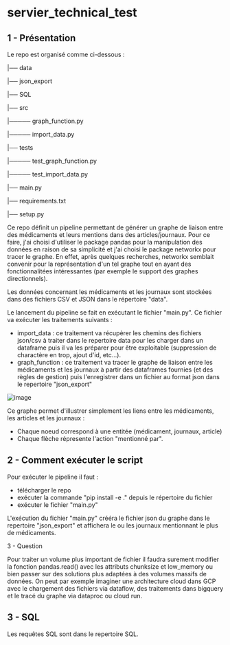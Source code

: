 # servier_technical_test

1 - Présentation
----------------------------------------------------------------------------------------------------------------------------------------------------------------------
Le repo est organisé comme ci-dessous :

|── data

|── json_export

|── SQL

|── src

|───── graph_function.py

|───── import_data.py

|── tests

|───── test_graph_function.py

|───── test_import_data.py

|── main.py

|── requirements.txt

|── setup.py


Ce repo définit un pipeline permettant de générer un graphe de liaison entre des médicaments et leurs mentions dans des articles/journaux.
Pour ce faire, j'ai choisi d'utiliser le package pandas pour la manipulation des données en raison de sa simplicité et j'ai choisi le package networkx pour tracer le graphe.
En effet, après quelques recherches, networkx semblait convenir pour la représentation d'un tel graphe tout en ayant des fonctionnalitées intéressantes (par exemple le support des graphes directionnels).

Les données concernant les médicaments et les journaux sont stockées dans des fichiers CSV et JSON dans le répertoire "data".

Le lancement du pipeline se fait en exécutant le fichier "main.py".
Ce fichier va exécuter les traitements suivants :
  * import_data : ce traitement va récupèrer les chemins des fichiers json/csv à traiter dans le repertoire data pour les charger dans un dataframe puis il va les préparer pour être exploitable (suppression de charactère en trop, ajout d'id, etc...).
  * graph_function : ce traitement va tracer le graphe de liaison entre les médicaments et les journaux à partir des dataframes fournies (et des règles de gestion) puis l'enregistrer dans un fichier au format json dans le repertoire "json_export"
  
  ![image](https://user-images.githubusercontent.com/79836255/188482557-d7a4726b-30a6-4cb2-8049-3f436aef3020.png)

Ce graphe permet d'illustrer simplement les liens entre les médicaments, les articles et les journaux :
 * Chaque noeud correspond à une entitée (médicament, journaux, article) 
 * Chaque flèche répresente l'action "mentionné par".

2 - Comment exécuter le script
---------------------------------------------------------------------------------------------------------------------------------------------------------------------
Pour exécuter le pipeline il faut :
  * télécharger le repo
  * exécuter la commande "pip install -e ." depuis le répertoire du fichier
  * exécuter le fichier "main.py"

L'exécution du fichier "main.py" crééra le fichier json du graphe dans le repertoire "json_export" et affichera le ou les journaux mentionnant le plus de médicaments.

3 - Question

Pour traiter un volume plus important de fichier il faudra surement modifier la fonction pandas.read() avec les attributs chunksize et low_memory ou bien passer sur des solutions plus adaptées à des volumes massifs de données.
On peut par exemple imaginer une architecture cloud dans GCP avec le chargement des fichiers via dataflow, des traitements dans bigquery et le tracé du graphe via dataproc ou cloud run.

3 - SQL
---------------------------------------------------------------------------------------------------------------------------------------------------------------------
Les requêtes SQL sont dans le repertoire SQL.
